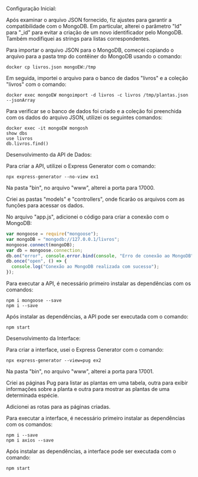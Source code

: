 Configuração Inicial:

Após examinar o arquivo JSON fornecido, fiz ajustes para garantir a compatibilidade com o MongoDB. Em particular, alterei o parâmetro "Id" para "_id" para evitar a criação de um novo identificador pelo MongoDB. Também modifiquei as strings para listas correspondentes.

Para importar o arquivo JSON para o MongoDB, comecei copiando o arquivo para a pasta tmp do contêiner do MongoDB usando o comando:

```
docker cp livros.json mongoEW:/tmp
```

Em seguida, importei o arquivo para o banco de dados "livros" e a coleção "livros" com o comando:

```
docker exec mongoEW mongoimport -d livros -c livros /tmp/plantas.json --jsonArray
```

Para verificar se o banco de dados foi criado e a coleção foi preenchida com os dados do arquivo JSON, utilizei os seguintes comandos:

```
docker exec -it mongoEW mongosh
show dbs
use livros
db.livros.find()
```

Desenvolvimento da API de Dados:

Para criar a API, utilizei o Express Generator com o comando:

```
npx express-generator --no-view ex1
```

Na pasta "bin", no arquivo "www", alterei a porta para 17000.

Criei as pastas "models" e "controllers", onde ficarão os arquivos com as funções para acessar os dados.

No arquivo "app.js", adicionei o código para criar a conexão com o MongoDB:

```javascript
var mongoose = require("mongoose");
var mongoDB = "mongodb://127.0.0.1/livros";
mongoose.connect(mongoDB);
var db = mongoose.connection;
db.on("error", console.error.bind(console, "Erro de conexão ao MongoDB"));
db.once("open", () => {
  console.log("Conexão ao MongoDB realizada com sucesso");
});
```

Para executar a API, é necessário primeiro instalar as dependências com os comandos:

```
npm i mongoose --save
npm i --save
```

Após instalar as dependências, a API pode ser executada com o comando:

```
npm start
```

Desenvolvimento da Interface:

Para criar a interface, usei o Express Generator com o comando:

```
npx express-generator --view=pug ex2
```

Na pasta "bin", no arquivo "www", alterei a porta para 17001.

Criei as páginas Pug para listar as plantas em uma tabela, outra para exibir informações sobre a planta e outra para mostrar as plantas de uma determinada espécie.

Adicionei as rotas para as páginas criadas.

Para executar a interface, é necessário primeiro instalar as dependências com os comandos:

```
npm i --save
npm i axios --save
```

Após instalar as dependências, a interface pode ser executada com o comando:

```
npm start
```
